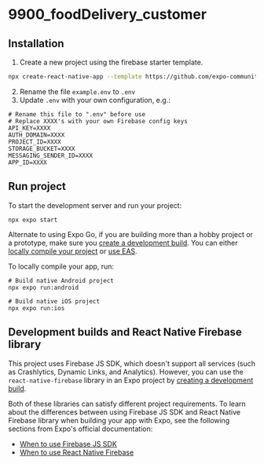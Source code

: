 # 9900_foodDelivery_customer

## Installation

1. Create a new project using the firebase starter template.

```bash
npx create-react-native-app --template https://github.com/expo-community/expo-firebase-starter
```

2. Rename the file `example.env` to `.env`
3. Update `.env` with your own configuration, e.g.:

```shell
# Rename this file to ".env" before use
# Replace XXXX's with your own Firebase config keys
API_KEY=XXXX
AUTH_DOMAIN=XXXX
PROJECT_ID=XXXX
STORAGE_BUCKET=XXXX
MESSAGING_SENDER_ID=XXXX
APP_ID=XXXX
```

## Run project

To start the development server and run your project:

```
npx expo start
```

Alternate to using Expo Go, if you are building more than a hobby project or a prototype, make sure you [create a development build](https://docs.expo.dev/develop/development-builds/introduction/). You can either [locally compile your project](https://docs.expo.dev/guides/local-app-development/#local-builds-with-expo-dev-client) or [use EAS](https://docs.expo.dev/develop/development-builds/create-a-build/).

To locally compile your app, run:

```
# Build native Android project
npx expo run:android

# Build native iOS project
npx expo run:ios
```


## Development builds and React Native Firebase library

This project uses Firebase JS SDK, which doesn't support all services (such as Crashlytics, Dynamic Links, and Analytics). However, you can use the `react-native-firebase` library in an Expo project by [creating a development build](https://docs.expo.dev/develop/development-builds/introduction/).

Both of these libraries can satisfy different project requirements. To learn about the differences between using Firebase JS SDK and React Native Firebase library when building your app with Expo, see the following sections from Expo's official documentation:

- [When to use Firebase JS SDK](https://docs.expo.dev/guides/using-firebase/#when-to-use-firebase-js-sdk)
- [When to use React Native Firebase](https://docs.expo.dev/guides/using-firebase/#when-to-use-react-native-firebase)

